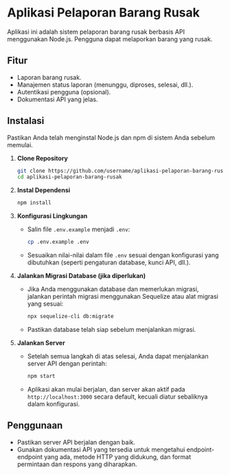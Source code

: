 # Aplikasi Pelaporan Barang Rusak

Aplikasi ini adalah sistem pelaporan barang rusak berbasis API menggunakan Node.js. Pengguna dapat melaporkan barang yang rusak.

## Fitur

- Laporan barang rusak.
- Manajemen status laporan (menunggu, diproses, selesai, dll.).
- Autentikasi pengguna (opsional).
- Dokumentasi API yang jelas.

## Instalasi

Pastikan Anda telah menginstal Node.js dan npm di sistem Anda sebelum memulai.

1. **Clone Repository**
    ```bash
    git clone https://github.com/username/aplikasi-pelaporan-barang-rusak.git
    cd aplikasi-pelaporan-barang-rusak
    ```

2. **Instal Dependensi**
    ```bash
    npm install
    ```

3. **Konfigurasi Lingkungan**
    - Salin file `.env.example` menjadi `.env`:
      ```bash
      cp .env.example .env
      ```
    - Sesuaikan nilai-nilai dalam file `.env` sesuai dengan konfigurasi yang dibutuhkan (seperti pengaturan database, kunci API, dll.).

4. **Jalankan Migrasi Database (jika diperlukan)**
    - Jika Anda menggunakan database dan memerlukan migrasi, jalankan perintah migrasi menggunakan Sequelize atau alat migrasi yang sesuai:
      ```bash
      npx sequelize-cli db:migrate
      ```
    - Pastikan database telah siap sebelum menjalankan migrasi.

5. **Jalankan Server**
    - Setelah semua langkah di atas selesai, Anda dapat menjalankan server API dengan perintah:
      ```bash
      npm start
      ```
    - Aplikasi akan mulai berjalan, dan server akan aktif pada `http://localhost:3000` secara default, kecuali diatur sebaliknya dalam konfigurasi.

## Penggunaan

- Pastikan server API berjalan dengan baik.
- Gunakan dokumentasi API yang tersedia untuk mengetahui endpoint-endpoint yang ada, metode HTTP yang didukung, dan format permintaan dan respons yang diharapkan.

